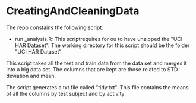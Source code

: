 # CreatingAndCleaningData
The repo constains the following script:

- run _analysis.R:
This scriptrequires for ou to have unzipped the "UCI HAR Dataset". The working directory for this script should be the folder "UCI HAR Dataset"

This script takes all the test and train data from the data set and merges it into a big data set.
The columns that are kept are those related to STD deviation and mean.

The script generates a txt file called "tidy.txt". This file contains the means of all the columns by test subject and by activity
